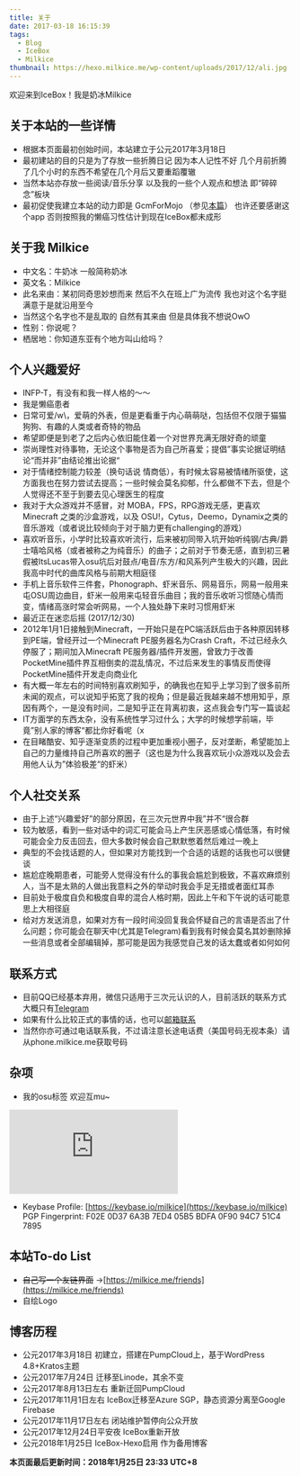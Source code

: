```yaml
---
title: 关于
date: 2017-03-18 16:15:39
tags:
  - Blog
  - IceBox
  - Milkice
thumbnail: https://hexo.milkice.me/wp-content/uploads/2017/12/ali.jpg
---
```


欢迎来到IceBox！我是奶冰Milkice

## 关于本站的一些详情
* 根据本页面最初创始时间，本站建立于公元2017年3月18日
* 最初建站的目的只是为了存放一些折腾日记 因为本人记性不好 几个月前折腾了几个小时的东西不希望在几个月后又要重蹈覆辙
* 当然本站亦存放一些阅读/音乐分享 以及我的一些个人观点和想法 即“碎碎念”板块
* 最初促使我建立本站的动力即是 GcmForMojo （参见[本篇](https://milkice.me/2017/03/18/gcmformojo-security/)） 也许还要感谢这个app 否则按照我的懒癌习性估计到现在IceBox都未成形

## 关于我 Milkice
* 中文名：牛奶冰 一般简称奶冰
* 英文名：Milkice
* 此名来由：某初同奇思妙想而来 然后不久在班上广为流传 我也对这个名字挺满意于是就沿用至今
* 当然这个名字也不是乱取的 自然有其来由 但是具体我不想说OwO
* 性别：你说呢？
* 栖居地：你知道东亚有个地方叫山给吗？

## 个人兴趣爱好
* INFP-T，有没有和我一样人格的～～
* 我是懒癌患者
* 日常可爱/w\，爱萌的外表，但是更看重于内心萌萌哒，包括但不仅限于猫猫狗狗、有趣的人类或者奇特的物品
* 希望即便是到老了之后内心依旧能住着一个对世界充满无限好奇的顽童
* 崇尚理性对待事物，无论这个事物是否为自己所喜爱；提倡”事实论据证明结论“而并非”由结论推出论据“
* 对于情绪控制能力较差（换句话说 情商低），有时候太容易被情绪所驱使，这方面我也在努力尝试去提高；一些时候会莫名抑郁，什么都做不下去，但是个人觉得还不至于到要去见心理医生的程度
* 我对于大众游戏并不感冒，对 MOBA，FPS，RPG游戏无感，更喜欢 Minecraft 之类的沙盒游戏，以及 OSU!，Cytus，Deemo，Dynamix之类的音乐游戏（或者说比较倾向于对于脑力更有challenging的游戏）
* 喜欢听音乐，小学时比较喜欢听流行，后来被初同带入坑开始听纯钢/古典/爵士嘻哈风格（或者被称之为纯音乐）的曲子；之前对于节奏无感，直到初三暑假被ItsLucas带入osu坑后对鼓点/电音/东方/和风系列产生极大的兴趣，因此我高中时代的曲库风格与前期大相庭径
* 手机上音乐软件三件套，Phonograph、虾米音乐、网易音乐，网易一般用来屯OSU周边曲目，虾米一般用来屯轻音乐曲目；我的音乐收听习惯随心情而变，情绪高涨时常会听网易，一个人独处静下来时习惯用虾米
* 最近正在迷恋后摇 (2017/12/30)
* 2012年1月1日接触到Minecraft，一开始只是在PC端活跃后由于各种原因转移到PE端，曾经开过一个Minecraft PE服务器名为Crash Craft，不过已经永久停服了；期间加入Minecraft PE服务器/插件开发圈，曾致力于改善PocketMine插件界互相倒卖的混乱情况，不过后来发生的事情反而使得PocketMine插件开发走向商业化
* 有大概一年左右的时间特别喜欢刷知乎，的确我也在知乎上学习到了很多前所未闻的观点，可以说知乎拓宽了我的视角；但是最近我越来越不想用知乎，原因有两个，一是没有时间，二是知乎正在背离初衷，这点我会专门写一篇谈起
* IT方面学的东西太杂，没有系统性学习过什么；大学的时候想学前端，毕竟”别人家的博客“都比你好看呢（x
* 在目睹酷安、知乎逐渐变质的过程中更加重视小圈子，反对垄断，希望能加上自己的力量维持自己所喜欢的圈子（这也是为什么我喜欢玩小众游戏以及会去用他人认为”体验极差“的虾米）

## 个人社交关系
* 由于上述“兴趣爱好”的部分原因，在三次元世界中我”并不“很合群
* 较为敏感，看到一些对话中的词汇可能会马上产生厌恶感或心情低落，有时候可能会全力反击回去，但大多数时候会自己默默憋着然后难过一晚上
* 典型的不会找话题的人，但如果对方能找到一个合适的话题的话我也可以很健谈
* 尴尬症晚期患者，可能旁人觉得没有什么的事我会尴尬到极致，不喜欢麻烦别人，当不是太熟的人做出我意料之外的举动时我会手足无措或者面红耳赤
* 目前处于极度自负和极度自卑的混合人格时期，因此上午和下午说的话可能意思上大相径庭
* 给对方发送消息，如果对方有一段时间没回复我会怀疑自己的言语是否出了什么问题；你可能会在聊天中(尤其是Telegram)看到我有时候会莫名其妙删除掉一些消息或者全部编辑掉，那可能是因为我感觉自己发的话太蠢或者如何如何

## 联系方式
* 目前QQ已经基本弃用，微信只适用于三次元认识的人，目前活跃的联系方式大概只有[Telegram](https://t.me/milkice)
* 如果有什么比较正式的事情的话，也可以[邮箱联系](mailto:MIlk.Ice.Liu@gmail.com)
* 当然你亦可通过电话联系我，不过请注意长途电话费（美国号码无视本条）请从phone.milkice.me获取号码

## 杂项
* 我的osu标签 欢迎互mu~

![osu标签](https://osusig.api.milkice.me/sig.php?colour=hexee8833&uname=milkice&pp=0&countryrank&darktriangles&xpbar)

* Keybase Profile: [https://keybase.io/milkice](https://keybase.io/milkice)
PGP Fingerprint: F02E 0D37 6A3B 7ED4 05B5 BDFA 0F90 94C7 51C4 7895

## 本站To-do List
* <del>自己写一个友链界面</del>
→[https://milkice.me/friends](https://milkice.me/friends)
* 自绘Logo

## 博客历程
* 公元2017年3月18日 初建立，搭建在PumpCloud上，基于WordPress 4.8+Kratos主题
* 公元2017年7月24日 迁移至Linode，其余不变
* 公元2017年8月13日左右 重新迁回PumpCloud
* 公元2017年11月1日左右 IceBox迁移至Azure SGP，静态资源分离至Google Firebase
* 公元2017年11月17日左右 闭站维护暂停向公众开放
* 公元2017年12月24日平安夜 IceBox重新开放
* 公元2018年1月25日 IceBox-Hexo启用 作为备用博客

**本页面最后更新时间：2018年1月25日 23:33 UTC+8**
